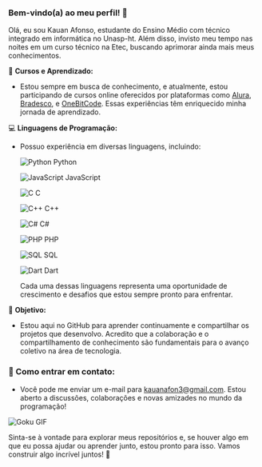 ### Bem-vindo(a) ao meu perfil! 🌠

Olá, eu sou Kauan Afonso, estudante do Ensino Médio com técnico integrado em informática no Unasp-ht. Além disso, invisto meu tempo nas noites em um curso técnico na Etec, buscando aprimorar ainda mais meus conhecimentos.

📘 **Cursos e Aprendizado:**
- Estou sempre em busca de conhecimento, e atualmente, estou participando de cursos online oferecidos por plataformas como [Alura](https://www.alura.com.br), [Bradesco](https://www.ev.org.br/areas-de-interesse), e [OneBitCode](https://onebitcode.com/). Essas experiências têm enriquecido minha jornada de aprendizado.

💻 **Linguagens de Programação:**
- Possuo experiência em diversas linguagens, incluindo:
  
  ![Python](https://img.icons8.com/color/48/000000/python.png) Python
  
  ![JavaScript](https://img.icons8.com/color/48/000000/javascript.png) JavaScript
  
  ![C](https://img.icons8.com/color/48/000000/c-programming.png) C
  
  ![C++](https://img.icons8.com/color/48/000000/c-plus-plus-logo.png) C++
  
  ![C#](https://img.icons8.com/color/48/000000/c-sharp-logo.png) C#
  
  ![PHP](https://img.icons8.com/color/48/000000/php.png) PHP
  
  ![SQL](https://img.icons8.com/ios/50/000000/sql.png) SQL
  
  ![Dart](https://img.icons8.com/color/48/000000/dart.png) Dart

  Cada uma dessas linguagens representa uma oportunidade de crescimento e desafios que estou sempre pronto para enfrentar.

🚀 **Objetivo:**
- Estou aqui no GitHub para aprender continuamente e compartilhar os projetos que desenvolvo. Acredito que a colaboração e o compartilhamento de conhecimento são fundamentais para o avanço coletivo na área de tecnologia.

### 📧 Como entrar em contato:
- Você pode me enviar um e-mail para kauanafon3@gmail.com. Estou aberto a discussões, colaborações e novas amizades no mundo da programação!

![Goku GIF](https://media.tenor.com/JcuSfsgy_IoAAAAC/goku-dragon-ball.gif)

Sinta-se à vontade para explorar meus repositórios e, se houver algo em que eu possa ajudar ou aprender junto, estou pronto para isso. Vamos construir algo incrível juntos! 🚀
